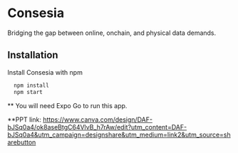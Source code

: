 
# Consesia

Bridging the gap between online, onchain, and physical data demands.


## Installation

Install Consesia with npm

```bash
  npm install
  npm start
```

** You will need Expo Go to run this app.



**PPT link: https://www.canva.com/design/DAF-bJSq0a4/ok8aseBtgC64VlvB_h7rAw/edit?utm_content=DAF-bJSq0a4&utm_campaign=designshare&utm_medium=link2&utm_source=sharebutton